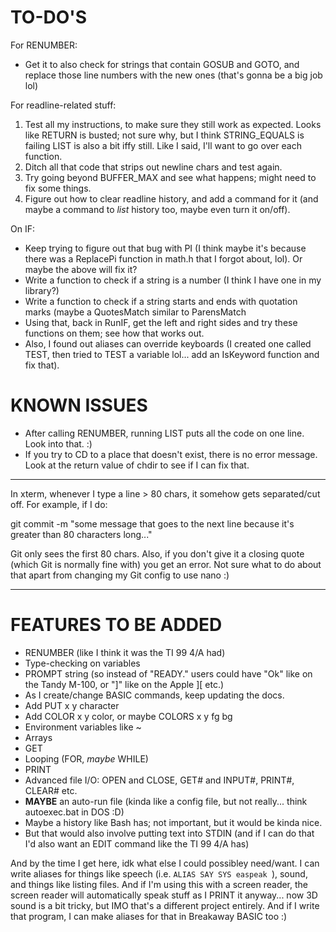 # TO-DO'S

For RENUMBER:

* Get it to also check for strings that contain GOSUB and GOTO, and replace those line numbers with the new ones (that's gonna be a big job lol)

For readline-related stuff:

1. Test all my instructions, to make sure they still work as expected.
	Looks like RETURN is busted; not sure why, but I think STRING_EQUALS is failing
	LIST is also a bit iffy still.  Like I said, I'll want to go over each function.
2. Ditch all that code that strips out newline chars and test again.
3. Try going beyond BUFFER_MAX and see what happens; might need to fix some things.
4. Figure out how to clear readline history, and add a command for it (and maybe a command to _list_ history too, maybe even turn it on/off).

On IF:

* Keep trying to figure out that bug with PI (I think maybe it's because there was a ReplacePi function in math.h that I forgot about, lol).  Or maybe the above will fix it?
* Write a function to check if a string is a number (I think I have one in my library?)
* Write a function to check if a string starts and ends with quotation marks (maybe a QuotesMatch similar to ParensMatch
* Using that, back in RunIF, get the left and right sides and try these functions on them; see how that works out.
* Also, I found out aliases can override keyboards (I created one called TEST, then tried to TEST a variable lol... add an IsKeyword function and fix that).

# KNOWN ISSUES

* After calling RENUMBER, running LIST puts all the code on one line.  Look into that. :)
* If you try to CD to a place that doesn't exist, there is no error message.  Look at the return value of chdir to see if I can fix that.


-----------------------------------------------------------------------------------------------

In xterm, whenever I type a line > 80 chars, it somehow gets separated/cut off.  For example, if I do:

git commit -m "some message that goes to the next line because it's greater than 80 characters long..."

Git only sees the first 80 chars.  Also, if you don't give it a closing quote (which Git is normally fine with) you get an error.  Not sure what to do about that apart from changing my Git config to use nano :)


-----------------------------------------------------------------------------------------------



# FEATURES TO BE ADDED

* RENUMBER (like I think it was the TI 99 4/A had)
* Type-checking on variables
* PROMPT string (so instead of "READY." users could have "Ok" like on the Tandy M-100, or "]" like on the Apple ][ etc.)
* As I create/change BASIC commands, keep updating the docs.
* Add PUT x y character
* Add COLOR x y color, or maybe COLORS x y fg bg
* Environment variables like ~
* Arrays
* GET
* Looping (FOR, _maybe_ WHILE)
* PRINT
* Advanced file I/O: OPEN and CLOSE, GET# and INPUT#, PRINT#, CLEAR# etc.
* __MAYBE__ an auto-run file (kinda like a config file, but not really... think autoexec.bat in DOS :D)
* Maybe a history like Bash has; not important, but it would be kinda nice.
* But that would also involve putting text into STDIN (and if I can do that I'd also want an EDIT command like the TI 99 4/A has)

And by the time I get here, idk what else I could possibley need/want.  I can write aliases for things like speech (i.e. `ALIAS SAY SYS easpeak `), sound, and things like listing files.  And if I'm using this with a screen reader, the screen reader will automatically speak stuff as I PRINT it anyway... now 3D sound is a bit tricky, but IMO that's a different project entirely.  And if I write that program, I can make aliases for that in Breakaway BASIC too :)
